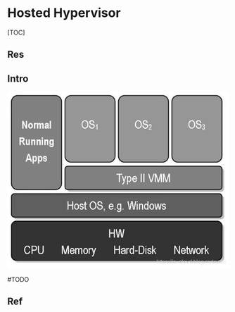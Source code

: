 # Hosted Hypervisor

[TOC]



## Res


## Intro
![](../../../../../../../Assets/Pics/Pasted%20image%2020230308103806.png)

#TODO 

## Ref

